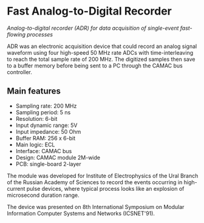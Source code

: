 # Fast Analog-to-Digital Recorder

*Analog-to-digital recorder (ADR) for data acquisition of single-event fast-flowing processes*

ADR was an electronic acquisition device that could record an analog signal waveform using four high-speed 50 MHz rate ADCs with time-interleaving to reach the total sample rate of 200 MHz. The digitized samples then save to a buffer memory before being sent to a PC through the CAMAC bus controller.

## Main features

* Sampling rate: 200 MHz
* Sampling period: 5 ns
* Resolution: 6-bit
* Input dynamic range: 5V
* Input impedance: 50 Ohm
* Buffer RAM: 256 x 6-bit
* Main logic: ECL
* Interface: CAMAC bus
* Design: CAMAC module 2M-wide
* PCB: single-board 2-layer

The module was developed for Institute of Electrophysics of the Ural Branch of the Russian Academy of Sciences to record the events occurring in high-current pulse devices, where typical process looks like an explosion of microsecond duration range.

The device was presented on 8th International Symposium on Modular Information Computer Systems and Networks (ICSNET'91).
